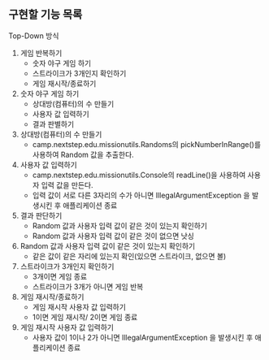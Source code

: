 ## 구현할 기능 목록
Top-Down 방식
1. 게임 반복하기
   - 숫자 야구 게임 하기
   - 스트라이크가 3개인지 확인하기
   - 게임 재시작/종료하기
2. 숫자 야구 게임 하기
   - 상대방(컴퓨터)의 수 만들기
   - 사용자 값 입력하기
   - 결과 판별하기
3. 상대방(컴퓨터)의 수 만들기
   - camp.nextstep.edu.missionutils.Randoms의 pickNumberInRange()를 사용하여 Random 값을 추출한다.
4. 사용자 값 입력하기
   - camp.nextstep.edu.missionutils.Console의 readLine()을 사용하여 사용자 입력 값을 만든다.
   - 입력 값이 서로 다른 3자리의 수가 아니면 IllegalArgumentException 을 발생시킨 후 애플리케이션 종료
5. 결과 판단하기
   - Random 값과 사용자 입력 값이 같은 것이 있는지 확인하기
   - Random 값과 사용자 입력 값이 같은 것이 없으면 낫싱
6. Random 값과 사용자 입력 값이 같은 것이 있는지 확인하기
   - 같은 값이 같은 자리에 있는지 확인(있으면 스트라이크, 없으면 볼)
7. 스트라이크가 3개인지 확인하기
   - 3개이면 게임 종료
   - 스트라이크가 3개가 아니면 게임 반복
8. 게임 재시작/종료하기
   - 게임 재시작 사용자 값 입력하기
   - 1이면 게임 재시작/ 2이면 게임 종료
9. 게임 재시작 사용자 값 입력하기
   - 사용자 값이 1이나 2가 아니면 IllegalArgumentException 을 발생시킨 후 애플리케이션 종료